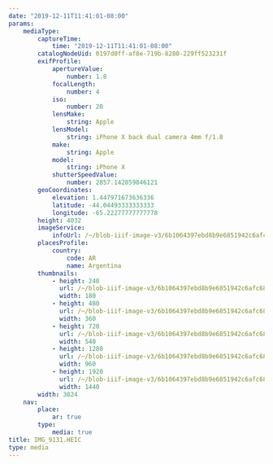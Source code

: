 ```yaml
---
date: "2019-12-11T11:41:01-08:00"
params:
    mediaType:
        captureTime:
            time: "2019-12-11T11:41:01-08:00"
        catalogNodeUid: 0197d0ff-af8e-719b-8280-229ff523231f
        exifProfile:
            apertureValue:
                number: 1.8
            focalLength:
                number: 4
            iso:
                number: 20
            lensMake:
                string: Apple
            lensModel:
                string: iPhone X back dual camera 4mm f/1.8
            make:
                string: Apple
            model:
                string: iPhone X
            shutterSpeedValue:
                number: 2857.142859846121
        geoCoordinates:
            elevation: 1.447971673636336
            latitude: -44.04493333333333
            longitude: -65.22277777777778
        height: 4032
        imageService:
            infoUrl: /~/blob-iiif-image-v3/6b1064397ebd8b9e6851942c6afc680e66315b80556fac7f5776ea723cca2b47/info.json
        placesProfile:
            country:
                code: AR
                name: Argentina
        thumbnails:
            - height: 240
              url: /~/blob-iiif-image-v3/6b1064397ebd8b9e6851942c6afc680e66315b80556fac7f5776ea723cca2b47/full/180%2C240/0/default.jpg
              width: 180
            - height: 480
              url: /~/blob-iiif-image-v3/6b1064397ebd8b9e6851942c6afc680e66315b80556fac7f5776ea723cca2b47/full/360%2C480/0/default.jpg
              width: 360
            - height: 720
              url: /~/blob-iiif-image-v3/6b1064397ebd8b9e6851942c6afc680e66315b80556fac7f5776ea723cca2b47/full/540%2C720/0/default.jpg
              width: 540
            - height: 1280
              url: /~/blob-iiif-image-v3/6b1064397ebd8b9e6851942c6afc680e66315b80556fac7f5776ea723cca2b47/full/960%2C1280/0/default.jpg
              width: 960
            - height: 1920
              url: /~/blob-iiif-image-v3/6b1064397ebd8b9e6851942c6afc680e66315b80556fac7f5776ea723cca2b47/full/1440%2C1920/0/default.jpg
              width: 1440
        width: 3024
    nav:
        place:
            ar: true
        type:
            media: true
title: IMG_9131.HEIC
type: media
---
```

